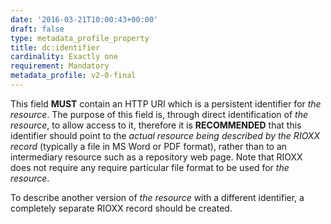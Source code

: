 ```yaml
---
date: '2016-03-21T10:00:43+00:00'
draft: false
type: metadata_profile_property
title: dc:identifier
cardinality: Exactly one
requirement: Mandatory
metadata_profile: v2-0-final
---
```

This field **MUST** contain an HTTP URI which is a persistent identifier for *the resource*. The purpose of this field is, through direct identification of *the resource*, to allow access to it, therefore it is **RECOMMENDED** that this identifier should point to the *actual resource being described by the RIOXX record* (typically a file in MS Word or PDF format), rather than to an intermediary resource such as a repository web page. Note that RIOXX does not require any require particular file format to be used for *the resource*.

To describe another version of *the resource* with a different identifier, a completely separate RIOXX record should be created.
